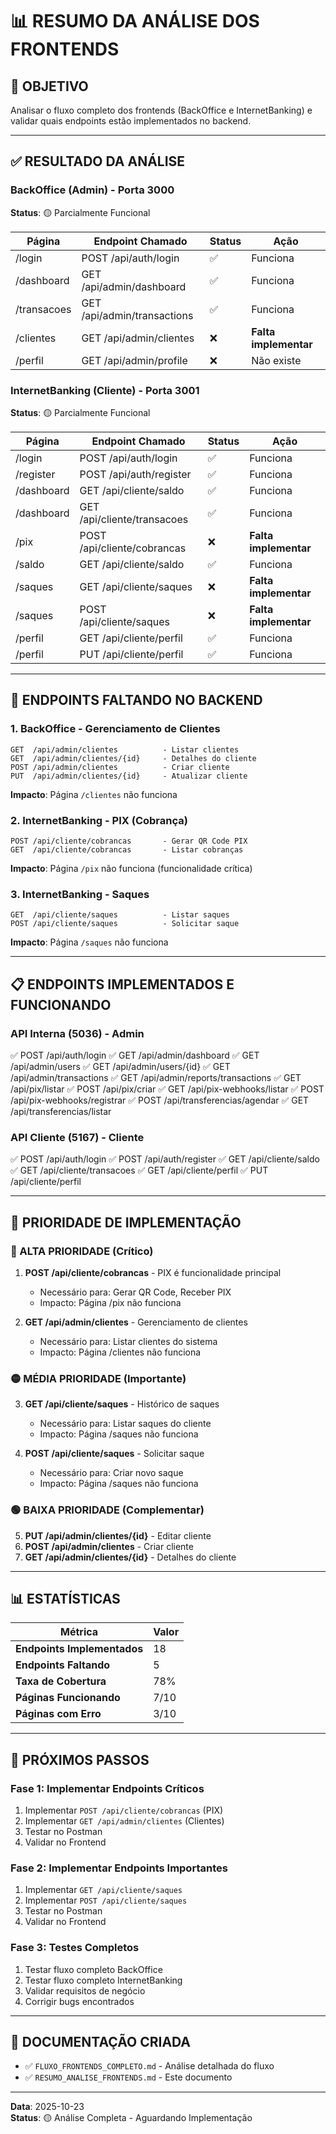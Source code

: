 # 📊 RESUMO DA ANÁLISE DOS FRONTENDS

## 🎯 OBJETIVO
Analisar o fluxo completo dos frontends (BackOffice e InternetBanking) e validar quais endpoints estão implementados no backend.

---

## ✅ RESULTADO DA ANÁLISE

### BackOffice (Admin) - Porta 3000
**Status**: 🟡 Parcialmente Funcional

| Página | Endpoint Chamado | Status | Ação |
|--------|------------------|--------|------|
| /login | POST /api/auth/login | ✅ | Funciona |
| /dashboard | GET /api/admin/dashboard | ✅ | Funciona |
| /transacoes | GET /api/admin/transactions | ✅ | Funciona |
| /clientes | GET /api/admin/clientes | ❌ | **Falta implementar** |
| /perfil | GET /api/admin/profile | ❌ | Não existe |

### InternetBanking (Cliente) - Porta 3001
**Status**: 🟡 Parcialmente Funcional

| Página | Endpoint Chamado | Status | Ação |
|--------|------------------|--------|------|
| /login | POST /api/auth/login | ✅ | Funciona |
| /register | POST /api/auth/register | ✅ | Funciona |
| /dashboard | GET /api/cliente/saldo | ✅ | Funciona |
| /dashboard | GET /api/cliente/transacoes | ✅ | Funciona |
| /pix | POST /api/cliente/cobrancas | ❌ | **Falta implementar** |
| /saldo | GET /api/cliente/saldo | ✅ | Funciona |
| /saques | GET /api/cliente/saques | ❌ | **Falta implementar** |
| /saques | POST /api/cliente/saques | ❌ | **Falta implementar** |
| /perfil | GET /api/cliente/perfil | ✅ | Funciona |
| /perfil | PUT /api/cliente/perfil | ✅ | Funciona |

---

## 🔴 ENDPOINTS FALTANDO NO BACKEND

### 1. BackOffice - Gerenciamento de Clientes
```
GET  /api/admin/clientes          - Listar clientes
GET  /api/admin/clientes/{id}     - Detalhes do cliente
POST /api/admin/clientes          - Criar cliente
PUT  /api/admin/clientes/{id}     - Atualizar cliente
```

**Impacto**: Página `/clientes` não funciona

### 2. InternetBanking - PIX (Cobrança)
```
POST /api/cliente/cobrancas       - Gerar QR Code PIX
GET  /api/cliente/cobrancas       - Listar cobranças
```

**Impacto**: Página `/pix` não funciona (funcionalidade crítica)

### 3. InternetBanking - Saques
```
GET  /api/cliente/saques          - Listar saques
POST /api/cliente/saques          - Solicitar saque
```

**Impacto**: Página `/saques` não funciona

---

## 📋 ENDPOINTS IMPLEMENTADOS E FUNCIONANDO

### API Interna (5036) - Admin
✅ POST /api/auth/login
✅ GET /api/admin/dashboard
✅ GET /api/admin/users
✅ GET /api/admin/users/{id}
✅ GET /api/admin/transactions
✅ GET /api/admin/reports/transactions
✅ GET /api/pix/listar
✅ POST /api/pix/criar
✅ GET /api/pix-webhooks/listar
✅ POST /api/pix-webhooks/registrar
✅ POST /api/transferencias/agendar
✅ GET /api/transferencias/listar

### API Cliente (5167) - Cliente
✅ POST /api/auth/login
✅ POST /api/auth/register
✅ GET /api/cliente/saldo
✅ GET /api/cliente/transacoes
✅ GET /api/cliente/perfil
✅ PUT /api/cliente/perfil

---

## 🎯 PRIORIDADE DE IMPLEMENTAÇÃO

### 🔴 ALTA PRIORIDADE (Crítico)
1. **POST /api/cliente/cobrancas** - PIX é funcionalidade principal
   - Necessário para: Gerar QR Code, Receber PIX
   - Impacto: Página /pix não funciona

2. **GET /api/admin/clientes** - Gerenciamento de clientes
   - Necessário para: Listar clientes do sistema
   - Impacto: Página /clientes não funciona

### 🟡 MÉDIA PRIORIDADE (Importante)
3. **GET /api/cliente/saques** - Histórico de saques
   - Necessário para: Listar saques do cliente
   - Impacto: Página /saques não funciona

4. **POST /api/cliente/saques** - Solicitar saque
   - Necessário para: Criar novo saque
   - Impacto: Página /saques não funciona

### 🟢 BAIXA PRIORIDADE (Complementar)
5. **PUT /api/admin/clientes/{id}** - Editar cliente
6. **POST /api/admin/clientes** - Criar cliente
7. **GET /api/admin/clientes/{id}** - Detalhes do cliente

---

## 📊 ESTATÍSTICAS

| Métrica | Valor |
|---------|-------|
| **Endpoints Implementados** | 18 |
| **Endpoints Faltando** | 5 |
| **Taxa de Cobertura** | 78% |
| **Páginas Funcionando** | 7/10 |
| **Páginas com Erro** | 3/10 |

---

## 🚀 PRÓXIMOS PASSOS

### Fase 1: Implementar Endpoints Críticos
1. Implementar `POST /api/cliente/cobrancas` (PIX)
2. Implementar `GET /api/admin/clientes` (Clientes)
3. Testar no Postman
4. Validar no Frontend

### Fase 2: Implementar Endpoints Importantes
1. Implementar `GET /api/cliente/saques`
2. Implementar `POST /api/cliente/saques`
3. Testar no Postman
4. Validar no Frontend

### Fase 3: Testes Completos
1. Testar fluxo completo BackOffice
2. Testar fluxo completo InternetBanking
3. Validar requisitos de negócio
4. Corrigir bugs encontrados

---

## 📝 DOCUMENTAÇÃO CRIADA

- ✅ `FLUXO_FRONTENDS_COMPLETO.md` - Análise detalhada do fluxo
- ✅ `RESUMO_ANALISE_FRONTENDS.md` - Este documento

---

**Data**: 2025-10-23  
**Status**: 🟡 Análise Completa - Aguardando Implementação

